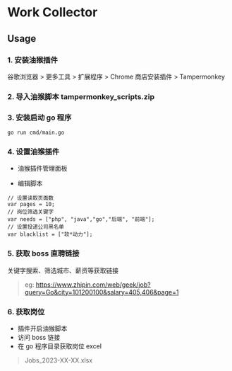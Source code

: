 # Work Collector

## Usage

### 1. 安装油猴插件
谷歌浏览器 > 更多工具 > 扩展程序 > Chrome 商店安装插件 > Tampermonkey

### 2. 导入油猴脚本 tampermonkey_scripts.zip

### 3. 安装启动 go 程序

```
go run cmd/main.go
```

### 4. 设置油猴插件

- 油猴插件管理面板

- 编辑脚本

```
// 设置读取页面数
var pages = 10;
// 岗位筛选关键字
var needs = ["php", "java","go","后端", "前端"];
// 设置投递公司黑名单
var blacklist = ["软*动力"];
```

### 5. 获取 boss 直聘链接
关键字搜索、筛选城市、薪资等获取链接
> eg: https://www.zhipin.com/web/geek/job?query=Go&city=101200100&salary=405,406&page=1

### 6. 获取岗位

- 插件开启油猴脚本
- 访问 boss 链接
- 在 go 程序目录获取岗位 excel
> Jobs_2023-XX-XX.xlsx
